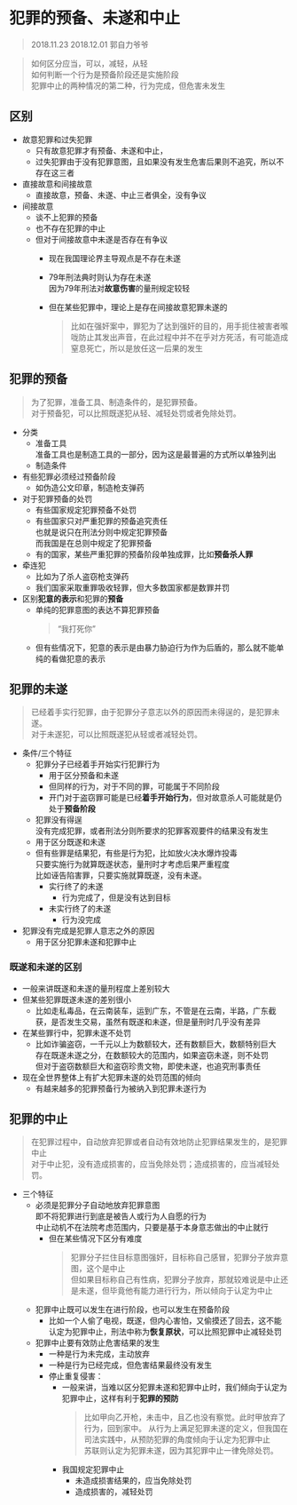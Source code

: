 # 犯罪的预备、未遂和中止
> 2018.11.23 2018.12.01 郭自力爷爷  

> 如何区分应当，可以，减轻，从轻  
> 如何判断一个行为是预备阶段还是实施阶段  
> 犯罪中止的两种情况的第二种，行为完成，但危害未发生  
## 区别
* 故意犯罪和过失犯罪
  * 只有故意犯罪才有预备、未遂和中止，  
  * 过失犯罪由于没有犯罪意图，且如果没有发生危害后果则不追究，所以不存在这三者  
* 直接故意和间接故意  
  * 直接故意，预备、未遂、中止三者俱全，没有争议  
* 间接故意  
  * 谈不上犯罪的预备  
  * 也不存在犯罪的中止  
  * 但对于间接故意中未遂是否存在有争议  
    * 现在我国理论界主导观点是不存在未遂  
    * 79年刑法典时则认为存在未遂  
      因为79年刑法对**故意伤害**的量刑规定较轻  

    * 但在某些犯罪中，理论上是存在间接故意犯罪未遂的  
      > 比如在强奸案中，罪犯为了达到强奸的目的，用手扼住被害者喉咙防止其发出声音，在此过程中并不在乎对方死活，有可能造成窒息死亡，所以是放任这一后果的发生      

## 犯罪的预备  
> 为了犯罪，准备工具、制造条件的，是犯罪预备。  
> 对于预备犯，可以比照既遂犯从轻、减轻处罚或者免除处罚。  
* 分类  
  * 准备工具  
    准备工具也是制造工具的一部分，因为这是最普遍的方式所以单独列出
  * 制造条件   
* 有些犯罪必须经过预备阶段  
  * 如伪造公文印章，制造枪支弹药  
* 对于犯罪预备的处罚  
  * 有些国家规定犯罪预备不处罚  
  * 有些国家只对严重犯罪的预备追究责任  
    也就是说只在刑法分则中规定犯罪预备  
    而我国是在总则中规定了犯罪预备  
  * 有的国家，某些严重犯罪的预备阶段单独成罪，比如**预备杀人罪**
* 牵连犯  
  * 比如为了杀人盗窃枪支弹药  
  * 我们国家采取重罪吸收轻罪，但大多数国家都是数罪并罚  
* 区别**犯意的表示**和犯罪的**预备**  
  * 单纯的犯罪意图的表达不算犯罪预备  
    > “我打死你”  
  * 但有些情况下，犯意的表示是由暴力胁迫行为作为后盾的，那么就不能单纯的看做犯意的表示   
            
## 犯罪的未遂
> 已经着手实行犯罪，由于犯罪分子意志以外的原因而未得逞的，是犯罪未遂。   
> 对于未遂犯，可以比照既遂犯从轻或者减轻处罚。
* 条件/三个特征    
  * 犯罪分子已经着手开始实行犯罪行为  
    * 用于区分预备和未遂  
    * 但同样的行为，对于不同的罪，可能属于不同阶段  
    * 开门对于盗窃罪可能是已经**着手开始行为**，但对故意杀人可能就是仍处于**预备阶段**   
  * 犯罪没有得逞  
    没有完成犯罪，或者刑法分则所要求的犯罪客观要件的结果没有发生  
  * 用于区分既遂和未遂  
  * 但有些罪是结果犯，有些是行为犯，比如放火决水爆炸投毒  
    只要实施行为就算既遂状态，量刑时才考虑后果严重程度  
    比如诬告陷害罪，只要实施就算既遂，没有未遂。  
    * 实行终了的未遂  
      * 行为完成了，但是没有达到目标    
    * 未实行终了的未遂  
      * 行为没完成  
* 犯罪没有完成是犯罪人意志之外的原因  
  * 用于区分犯罪未遂和犯罪中止
### 既遂和未遂的区别  
* 一般来讲既遂和未遂的量刑程度上差别较大  
* 但某些犯罪既遂未遂的差别很小  
  * 比如走私毒品，在云南装车，运到广东，不管是在云南，半路，广东截获，是否发生交易，虽然有既遂和未遂，但是量刑时几乎没有差异  
* 在某些罪行中，犯罪未遂不处罚  
  * 比如诈骗盗窃，一千元以上为数额较大，还有数额巨大，数额特别巨大  
    存在既遂未遂之分，在数额较大的范围内，如果盗窃未遂，则不处罚  
    但对于盗窃数额巨大和盗窃珍贵文物，即使未遂，也追究刑事责任  
* 现在全世界整体上有扩大犯罪未遂的处罚范围的倾向  
  * 有越来越多的犯罪预备行为被纳入到犯罪未遂行为 

## 犯罪的中止  
> 在犯罪过程中，自动放弃犯罪或者自动有效地防止犯罪结果发生的，是犯罪中止  
> 对于中止犯，没有造成损害的，应当免除处罚；造成损害的，应当减轻处罚。 
* 三个特征  
  * 必须是犯罪分子自动地放弃犯罪意图  
    即不将犯罪进行到底是被告人或行为人自愿的行为  
    中止动机不在法院考虑范围内，只要是基于本身意志做出的中止就行  
    * 但在某些情况下区分有难度  
      > 犯罪分子拦住目标意图强奸，目标称自己感冒，犯罪分子放弃意图，这个是中止  
      但如果目标称自己有性病，犯罪分子放弃，那就较难说是中止还是未遂，但毕竟他有能力进行行为，所以倾向于认定为中止  
  * 犯罪中止既可以发生在进行阶段，也可以发生在预备阶段  
    * 比如一个人偷了电视，既遂，但内心害怕，又偷摸还了回去，这不能认定为犯罪中止，刑法中称为**恢复原状**，可以比照犯罪中止减轻处罚  
  * 犯罪中止要有效防止危害结果的发生  
    * 一种是行为未完成，主动放弃  
    * 一种是行为已经完成，但危害结果最终没有发生   
    * 停止重复侵害：
      * 一般来讲，当难以区分犯罪未遂和犯罪中止时，我们倾向于认定为犯罪中止，这样有利于**犯罪的预防**  
        > 比如甲向乙开枪，未击中，且乙也没有察觉。此时甲放弃了行为，回到家中。
        从行为上满足犯罪未遂的定义，但我国在司法实践中，从预防犯罪的角度倾向于认定为犯罪中止  
        苏联则认定为犯罪未遂，因为其犯罪中止一律免除处罚。  
      * 我国规定犯罪中止  
        * 未造成损害结果的，应当免除处罚
        * 造成损害的，减轻处罚  

